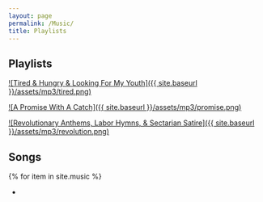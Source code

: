 ```yaml
---
layout: page
permalink: /Music/
title: Playlists
---
```


## Playlists

[![Tired & Hungry & Looking For My Youth]({{ site.baseurl }}/assets/mp3/tired.png)](../music/Tired&Hungry.html)

[![A Promise With A Catch]({{ site.baseurl }}/assets/mp3/promise.png)](../music/PromiseWithACatch.html)

[![Revolutionary Anthems, Labor Hymns, & Sectarian Satire]({{ site.baseurl }}/assets/mp3/revolution.png)](../music/RevolutionaryAnthems.html)

## Songs

{% for item in site.music %}
<ul>
<li><a href="{{ site.baseurl }}/music/{{ item.url }}>{{ item.title }}</a></li>
</ul>
{% endfor %}